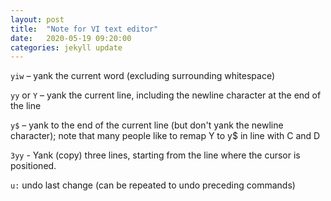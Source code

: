 ```yaml
---
layout: post
title:  "Note for VI text editor"
date:   2020-05-19 09:20:00
categories: jekyll update
---
```


`yiw` – yank the current word (excluding surrounding whitespace)

`yy` or `Y` – yank the current line, including the newline character at the end of the line

`y$` – yank to the end of the current line (but don't yank the newline character); note that many people like to remap Y to y$ in line with C and D

`3yy` - Yank (copy) three lines, starting from the line where the cursor is positioned.

`u:` undo last change (can be repeated to undo preceding commands)
